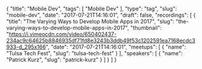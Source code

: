 {
  "title": "Mobile Dev",
  "tags": [
    "Mobile Dev"
  ],
  "type": "tag",
  "slug": "mobile-dev",
  "date": "2017-07-21T14:16:01",
  "draft": false,
  "recordings": [
    {
      "title": "The Varying Ways to Develop Mobile Apps in 2017",
      "slug": "the-varying-ways-to-develop-mobile-apps-in-2017",
      "thumbnail": "https://i.vimeocdn.com/video/650402437-234ac9c64625b8846935df71fd8e3243b3ddb49f53c1202591ea7168ecdc3933-d_295x166",
      "date": "2017-07-21T14:16:01",
      "meetups": [
        {
          "name": "Tulsa Tech Fest",
          "slug": "tulsa-tech-fest"
        }
      ],
      "speakers": [
        {
          "name": "Patrick Kurz",
          "slug": "patrick-kurz"
        }
      ]
    }
  ]
}